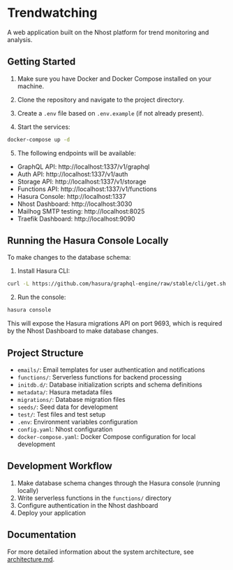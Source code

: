 # Trendwatching

A web application built on the Nhost platform for trend monitoring and analysis.

## Getting Started

1. Make sure you have Docker and Docker Compose installed on your machine.

2. Clone the repository and navigate to the project directory.

3. Create a `.env` file based on `.env.example` (if not already present).

4. Start the services:
```bash
docker-compose up -d
```

5. The following endpoints will be available:

- GraphQL API: http://localhost:1337/v1/graphql
- Auth API: http://localhost:1337/v1/auth
- Storage API: http://localhost:1337/v1/storage
- Functions API: http://localhost:1337/v1/functions
- Hasura Console: http://localhost:1337
- Nhost Dashboard: http://localhost:3030
- Mailhog SMTP testing: http://localhost:8025
- Traefik Dashboard: http://localhost:9090

## Running the Hasura Console Locally

To make changes to the database schema:

1. Install Hasura CLI:
```bash
curl -L https://github.com/hasura/graphql-engine/raw/stable/cli/get.sh | bash
```

2. Run the console:
```bash
hasura console
```

This will expose the Hasura migrations API on port 9693, which is required by the Nhost Dashboard to make database changes.

## Project Structure

- `emails/`: Email templates for user authentication and notifications
- `functions/`: Serverless functions for backend processing
- `initdb.d/`: Database initialization scripts and schema definitions
- `metadata/`: Hasura metadata files
- `migrations/`: Database migration files
- `seeds/`: Seed data for development
- `test/`: Test files and test setup
- `.env`: Environment variables configuration
- `config.yaml`: Nhost configuration
- `docker-compose.yaml`: Docker Compose configuration for local development

## Development Workflow

1. Make database schema changes through the Hasura console (running locally)
2. Write serverless functions in the `functions/` directory
3. Configure authentication in the Nhost dashboard
4. Deploy your application

## Documentation

For more detailed information about the system architecture, see [architecture.md](./architecture.md). 